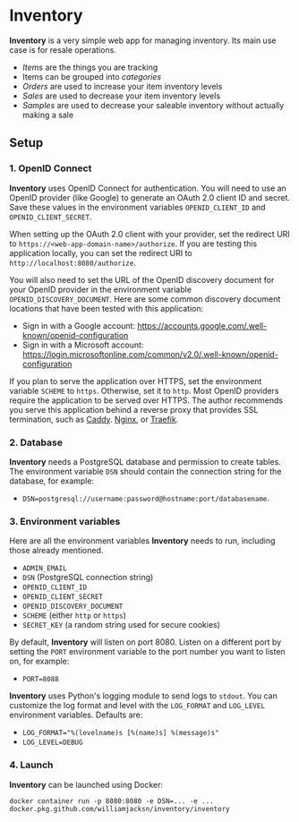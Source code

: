 # Inventory

**Inventory** is a very simple web app for managing inventory. Its main use case is for resale operations.

*   *Items* are the things you are tracking
*   Items can be grouped into *categories*
*   *Orders* are used to increase your item inventory levels
*   *Sales* are used to decrease your item inventory levels
*   *Samples* are used to decrease your saleable inventory without actually making a sale

## Setup

### 1. OpenID Connect

**Inventory** uses OpenID Connect for authentication. You will need to use an OpenID provider (like Google) to generate
an OAuth 2.0 client ID and secret. Save these values in the environment variables `OPENID_CLIENT_ID` and
`OPENID_CLIENT_SECRET`.

When setting up the OAuth 2.0 client with your provider, set the redirect URI to
`https://<web-app-domain-name>/authorize`. If you are testing this application locally, you can set the redirect URI to
`http://localhost:8080/authorize`.

You will also need to set the URL of the OpenID discovery document for your OpenID provider in the environment variable
`OPENID_DISCOVERY_DOCUMENT`. Here are some common discovery document locations that have been tested with this
application:

* Sign in with a Google account: https://accounts.google.com/.well-known/openid-configuration
* Sign in with a Microsoft account: https://login.microsoftonline.com/common/v2.0/.well-known/openid-configuration

If you plan to serve the application over HTTPS, set the environment variable `SCHEME` to `https`. Otherwise, set it to
`http`. Most OpenID providers require the application to be served over HTTPS. The author recommends you serve this
application behind a reverse proxy that provides SSL termination, such as [Caddy][a]. [Nginx][b], or [Traefik][c].

[a]: https://caddyserver.com/
[b]: https://www.nginx.com/
[c]: https://docs.traefik.io/

### 2. Database

**Inventory** needs a PostgreSQL database and permission to create tables. The environment variable `DSN` should contain
the connection string for the database, for example:

*   `DSN=postgresql://username:password@hostname:port/databasename`.

### 3. Environment variables

Here are all the environment variables **Inventory** needs to run, including those already mentioned.

*   `ADMIN_EMAIL`
*   `DSN` (PostgreSQL connection string)
*   `OPENID_CLIENT_ID`
*   `OPENID_CLIENT_SECRET`
*   `OPENID_DISCOVERY_DOCUMENT`
*   `SCHEME` (either `http` or `https`)
*   `SECRET_KEY` (a random string used for secure cookies)

By default, **Inventory** will listen on port 8080. Listen on a different port by setting the `PORT` environment
variable to the port number you want to listen on, for example:

*   `PORT=8088`

**Inventory** uses Python's logging module to send logs to `stdout`. You can customize the log format and level with the
`LOG_FORMAT` and `LOG_LEVEL` environment variables. Defaults are:

*   `LOG_FORMAT="%(levelname)s [%(name)s] %(message)s"`
*   `LOG_LEVEL=DEBUG`

### 4. Launch

**Inventory** can be launched using Docker:

    docker container run -p 8080:8080 -e DSN=... -e ... docker.pkg.github.com/williamjacksn/inventory/inventory
